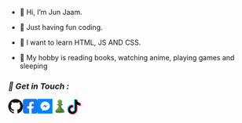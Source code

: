 
- 👋 Hi, I’m Jun Jaam.

- 👀 Just having fun coding.

- 🌱 I want to learn HTML, JS AND CSS.

- 🤭 My hobby is reading books, watching anime, playing games and sleeping

 
<h3><b><i>📡 Get in Touch :</i></b></h3>
<a href="https://github.com/junzdev"><img align="left" title="Github" alt="Github" width="30px" src="assets/github.png" /></a>
<a href="https://fb.com/junzjaam"><img align="left" title="Facebook" alt="Facebook" width="30px" src="assets/facebook.png" /></a>
<a href="https://m.me/junzjaam"><img align="left" title="Messenger" alt="Messenger" width="30px" src="assets/messenger.png" /></a>
<a href="https://friend.chess.com/4vbTx"><img align="left" title="Chess" alt="Chess" width="30px" src="assets/phpmeXx6V.png" /></a>
<a href="https://tiktok.com/@junjaam"><img align="left" title="Tiktok" alt="Tiktok" width="28px" src="assets/TikTok.png" /></a>
